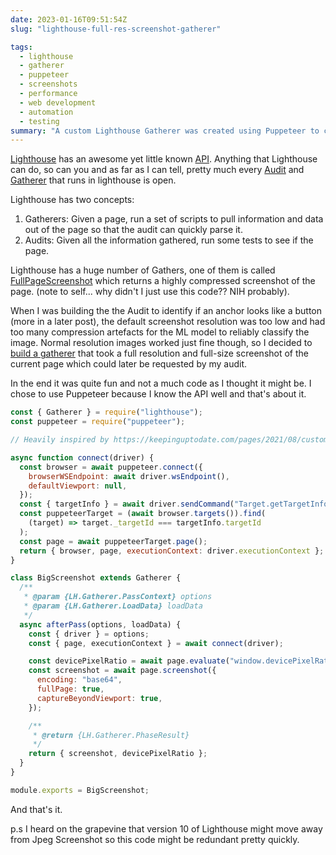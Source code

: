```yaml
---
date: 2023-01-16T09:51:54Z
slug: "lighthouse-full-res-screenshot-gatherer"

tags:
  - lighthouse
  - gatherer
  - puppeteer
  - screenshots
  - performance
  - web development
  - automation
  - testing
summary: "A custom Lighthouse Gatherer was created using Puppeteer to capture high-resolution, full-page screenshots of web pages.  This was done to overcome limitations with the default Lighthouse screenshot resolution, which proved insufficient for an ML model in a separate project. The gatherer connects to the page using Puppeteer, captures a base64 encoded screenshot, and returns it along with the device pixel ratio.  Future versions of Lighthouse may make this code redundant."
---
```

[Lighthouse](https://developer.chrome.com/docs/lighthouse/overview/) has an awesome yet little known [API](https://github.com/GoogleChrome/lighthouse/blob/main/docs/new-audits.md). Anything that Lighthouse can do, so can you and as far as I can tell, pretty much every [Audit](https://github.com/GoogleChrome/lighthouse/tree/main/core/audits) and [Gatherer](https://github.com/GoogleChrome/lighthouse/tree/main/core/gather) that runs in lighthouse is open.

Lighthouse has two concepts:

1. Gatherers: Given a page, run a set of scripts to pull information and data out of the page so that the audit can quickly parse it.
2. Audits: Given all the information gathered, run some tests to see if the page.

Lighthouse has a huge number of Gathers, one of them is called [FullPageScreenshot](https://github.com/GoogleChrome/lighthouse/blob/main/core/gather/gatherers/full-page-screenshot.js) which returns a highly compressed screenshot of the page. (note to self... why didn't I just use this code?? NIH probably).

When I was building the the Audit to identify if an anchor looks like a button (more in a later post), the default screenshot resolution was too low and had too many compression artefacts for the ML model to reliably classify the image. Normal resolution images worked just fine though, so I decided to [build a gatherer](https://github.com/PaulKinlan/is-it-a-button-lighthouse-audit/blob/main/audit/big-screenshot-gatherer.js) that took a full resolution and full-size screenshot of the current page which could later be requested by my audit.

In the end it was quite fun and not a much code as I thought it might be. I chose to use Puppeteer because I know the API well and that's about it.

```JavaScript
const { Gatherer } = require("lighthouse");
const puppeteer = require("puppeteer");

// Heavily inspired by https://keepinguptodate.com/pages/2021/08/custom-lighthouse-audit/ and https://github.com/GoogleChrome/lighthouse/blob/main/docs/recipes/custom-gatherer-puppeteer/custom-gatherer.js

async function connect(driver) {
  const browser = await puppeteer.connect({
    browserWSEndpoint: await driver.wsEndpoint(),
    defaultViewport: null,
  });
  const { targetInfo } = await driver.sendCommand("Target.getTargetInfo");
  const puppeteerTarget = (await browser.targets()).find(
    (target) => target._targetId === targetInfo.targetId
  );
  const page = await puppeteerTarget.page();
  return { browser, page, executionContext: driver.executionContext };
}

class BigScreenshot extends Gatherer {
  /**
   * @param {LH.Gatherer.PassContext} options
   * @param {LH.Gatherer.LoadData} loadData
   */
  async afterPass(options, loadData) {
    const { driver } = options;
    const { page, executionContext } = await connect(driver);

    const devicePixelRatio = await page.evaluate("window.devicePixelRatio");
    const screenshot = await page.screenshot({
      encoding: "base64",
      fullPage: true,
      captureBeyondViewport: true,
    });

    /**
     * @return {LH.Gatherer.PhaseResult}
     */
    return { screenshot, devicePixelRatio };
  }
}

module.exports = BigScreenshot;
```

And that's it.

p.s I heard on the grapevine that version 10 of Lighthouse might move away from Jpeg Screenshot so this code might be redundant pretty quickly.